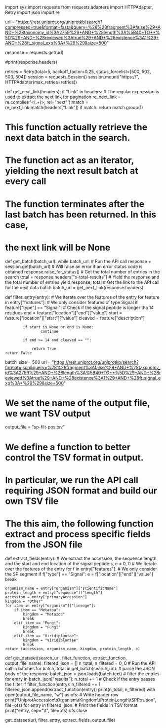import sys
import requests
from requests.adapters import HTTPAdapter, Retry
import json
import re

url = "https://rest.uniprot.org/uniprotkb/search?compressed=true&format=fasta&query=%28%28fragment%3Afalse%29+AND+%28taxonomy_id%3A2759%29+AND+%28length%3A%5B40+TO+*%5D%29+AND+%28reviewed%3Atrue%29+AND+%28existence%3A1%29+AND+%28ft_signal_exp%3A*%29%29&size=500"

response = requests.get(url)

#print(response.headers)


retries = Retry(total=5, backoff_factor=0.25, status_forcelist=[500, 502, 503, 504])
session = requests.Session()
session.mount("https://", HTTPAdapter(max_retries=retries))


def get_next_link(headers):
    if "Link" in headers:
        # The regular expression is used to extract the next link for pagination
        re_next_link = re.compile(r'<(.+)>; rel="next"')
        match = re_next_link.match(headers["Link"])
        if match:
            return match.group(1)

# This function actually retrieve the next data batch in the search.
# The function act as an iterator, yielding the next result batch at every call
# The function terminates after the last batch has been returned. In this case,
# the next link will be None
def get_batch(batch_url):
    while batch_url:
        # Run the API call
        response = session.get(batch_url)
        # Will raise an error if an error status code is obtained
        response.raise_for_status()
        # Get the total number of entries in the search
        total = response.headers["x-total-results"]
        # Yield the response and the total number of entries
        yield response, total
        # Get the link to the API call for the next data batch
        batch_url = get_next_link(response.headers)



def filter_entry(entry):
    # We iterate over the features of the entry
    for feature in entry["features"]:
        # We only consider features of type Signal
        if feature["type"] == "Signal":
            # Check if the signal peptide is longer tha 14 residues
            end = feature["location"]["end"]["value"]
            start = feature["location"]["start"]["value"]
            cleaved =  feature["description"]
                
            if start is None or end is None:
                    continue

            if end >= 14 and cleaved == "":

                return True
    return False

batch_size = 500
url = "https://rest.uniprot.org/uniprotkb/search?format=json&query=%28%28fragment%3Afalse%29+AND+%28taxonomy_id%3A2759%29+AND+%28length%3A%5B40+TO+*%5D%29+AND+%28reviewed%3Atrue%29+AND+%28existence%3A1%29+AND+%28ft_signal_exp%3A*%29%29&size=500"


# We set the name of the output file, we want TSV output
output_file = "sp-filt-pos.tsv"

# We define a function to better control the TSV format in output.
# In particular, we run the API call requiring JSON format and build our own TSV file
# The this aim, the following function extract and process specific fields from the JSON file

def extract_fields(entry):
    # We extract the accession, the sequence length and the start and end location of the signal peptide
    s, e = 0, 0
    # We iterate over the features of the entry
    for f in entry["features"]:
        # We only consider the SP segment
        if f["type"] == "Signal":
            e = f["location"]["end"]["value"]
            break
 
    organism_name = entry["organism"]["scientificName"]
    protein_length = entry["sequence"]["length"]
    accession = entry["primaryAccession"]
    kingdom = "Other"
    for item in entry["organism"]["lineage"]:
        if item == "Metazoa":
            kingdom = "Metazoa"
            break
        elif item == "Fungi":
            kingdom = "Fungi"
            break
        elif item == "Viridiplantae":
            kingdom = "Viridiplantae"
            break
    return (accession, organism_name, kingdom, protein_length, e)


def get_dataset(search_url, filter_function, extract_function, output_file_name):
    filtered_json = []
    n_total, n_filtered = 0, 0
    # Run the API call in batches
    for batch, total in get_batch(search_url):
        # parse the JSON body of the response
        batch_json = json.loads(batch.text)
        # filter the entries
        for entry in batch_json["results"]:
            n_total += 1
            # Check if the entry passes the filter
            if filter_function(entry):
                n_filtered += 1
                filtered_json.append(extract_function(entry))
    print(n_total, n_filtered)
    with open(output_file_name, "w") as ofs:
        # Write header row
        print("UniprotAccession\tOrganism\tKingdom\tProteinLength\tSPPosition", file=ofs)
        for entry in filtered_json:
            # Print the fields in TSV format
            print(*entry, sep="\t", file=ofs)
        ofs.close

get_dataset(url, filter_entry, extract_fields, output_file)
